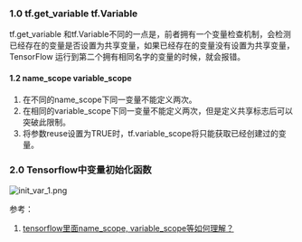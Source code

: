 ### 1.0 tf.get_variable tf.Variable
tf.get_variable 和tf.Variable不同的一点是，前者拥有一个变量检查机制，会检测已经存在的变量是否设置为共享变量，如果已经存在的变量没有设置为共享变量，TensorFlow 运行到第二个拥有相同名字的变量的时候，就会报错。

#### 1.2 name_scope variable_scope
1. 在不同的name_scope下同一变量不能定义两次。
2. 在相同的variable_scope下同一变量不能定义两次，但是定义共享标志后可以突破此限制。
3. 将参数reuse设置为TRUE时，tf.variable_scope将只能获取已经创建过的变量。

### 2.0 Tensorflow中变量初始化函数
![init_var_1.png](https://i.imgur.com/9V0HAYx.png)

参考：
1. [tensorflow里面name_scope, variable_scope等如何理解？](https://www.zhihu.com/question/54513728)